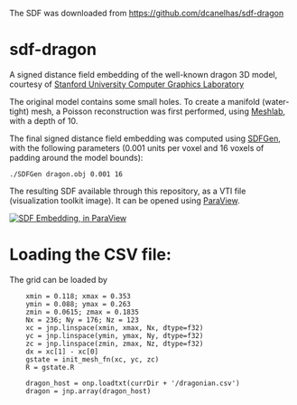 The SDF was downloaded from https://github.com/dcanelhas/sdf-dragon


# sdf-dragon
A signed distance field embedding of the well-known dragon 3D model, courtesy of [Stanford University Computer Graphics Laboratory](https://graphics.stanford.edu/data/3Dscanrep/)

The original model contains some small holes. To create a manifold (water-tight) mesh, a Poisson reconstruction was first performed, using [Meshlab](www.meshlab.net), with a depth of 10.

The final signed distance field embedding was computed using [SDFGen](https://github.com/christopherbatty/SDFGen), with the following parameters (0.001 units per voxel and 16 voxels of padding around the model bounds):

```./SDFGen dragon.obj 0.001 16```

The resulting SDF available through this repository, as a VTI file (visualization toolkit image). It can be opened using [ParaView](http://www.paraview.org/).

[![SDF Embedding, in ParaView](https://i.ytimg.com/vi/LGhUYjX-Ly0/0.jpg)](https://youtu.be/LGhUYjX-Ly0 "SDF Embedding, in ParaView")



# Loading the CSV file:
The grid can be loaded by

```
    xmin = 0.118; xmax = 0.353
    ymin = 0.088; ymax = 0.263
    zmin = 0.0615; zmax = 0.1835
    Nx = 236; Ny = 176; Nz = 123
    xc = jnp.linspace(xmin, xmax, Nx, dtype=f32)
    yc = jnp.linspace(ymin, ymax, Ny, dtype=f32)
    zc = jnp.linspace(zmin, zmax, Nz, dtype=f32)
    dx = xc[1] - xc[0]
    gstate = init_mesh_fn(xc, yc, zc)
    R = gstate.R

    dragon_host = onp.loadtxt(currDir + '/dragonian.csv')
    dragon = jnp.array(dragon_host)
```
